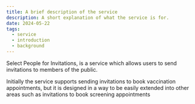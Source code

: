 ```yaml
---
title: A brief description of the service
description: A short explanation of what the service is for.
date: 2024-05-22
tags:
  - service
  - introduction
  - background
---
```


Select People for Invitations, is a service which allows users to send invitations to members of the public.

Initially the service supports sending invitations to book vaccination appointments, but it is designed in a way to be easily extended into other areas such as invitations to book screening appointments

